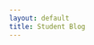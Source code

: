 ```yaml
---
layout: default
title: Student Blog
---
```


<html lang="en">

<head>
    <meta charset="UTF-8">
    <meta name="viewport" content="width=device-width, initial-scale=1.0">
    <title>Weather Application</title>
    <style>
        body {
            font-family: Arial, sans-serif;
            display: flex;
            justify-content: center;
            align-items: center;
            height: 100vh;
            margin: 0;
        }

        .container {
            text-align: center;
            padding: 20px;
            border: 2px solid #ddd;
            border-radius: 5px;
            width: 300px;
        }

        input[type="text"] {
            width: 100%;
            padding: 10px;
            margin-bottom: 20px;
            box-sizing: border-box;
            border: 1px solid #ddd;
            border-radius: 5px;
        }

        button {
            background-color: #4CAF50;
            color: white;
            padding: 10px 20px;
            border: none;
            border-radius: 5px;
            cursor: pointer;
            width: 100%;
        }

        button:hover {
            background-color: #45a049;
        }

        #result {
            margin-top: 20px;
            padding: 10px;
            border: 1px solid #ddd;
            border-radius: 5px;
        }
    </style>
</head>

<body>
    <div class="container">
        <h2>Weather Application</h2>
        <input type="text" id="location" placeholder="Enter city name" autofocus onkeyup="handleKeyPress(event)">
        <button onclick="getWeather()">Get Weather</button>
        <div id="result"></div>
    </div>

    <script>
        function handleKeyPress(event) {
            if (event.key === 'Enter') {
                getWeather();
            }
        }

        function getWeather() {
            const locationInput = document.getElementById('location');
            const resultDiv = document.getElementById('result');
            const location = locationInput.value.trim();

            if (location === '') {
                resultDiv.innerText = 'Please enter a location';
                return;
            }

            resultDiv.innerText = 'Loading...';

            fetch('https://backend.stu.nighthawkcodingsociety.com/api/weather/' + location)
                .then(response => response.json())
                .then(data => {
                    resultDiv.innerText = "Current Temperature in " + location + " is " + data["current"]["feelslike_f"] + " °F"+ " Current Windspeed in " + location + " is " +data["current"]["wind_mph"] + " MPH";

                })
                .catch(error => {
                    console.error('Error fetching data:', error);
                    resultDiv.innerText = 'An error occurred. Please try again later.';
                });
        }
    </script>
</body>

</html>

<div>
    <button><a href="https://weather.com/weather/tenday/l/San+Diego+CA?canonicalCityId=cb5c473781cc06501376639dce8f0823a99187dcb42c79471a4303c076d66452">Wind Speed</a></button>

<div>
    <button><a href="https://weather.com/weather/tenday/l/San+Diego+CA?canonicalCityId=cb5c473781cc06501376639dce8f0823a99187dcb42c79471a4303c076d66452">Temperature</a></button>
</div>

<div>
    <button><a href="https://weather.com/weather/tenday/l/San+Diego+CA?canonicalCityId=cb5c473781cc06501376639dce8f0823a99187dcb42c79471a4303c076d66452">Precipitation</a></button>
</div>
